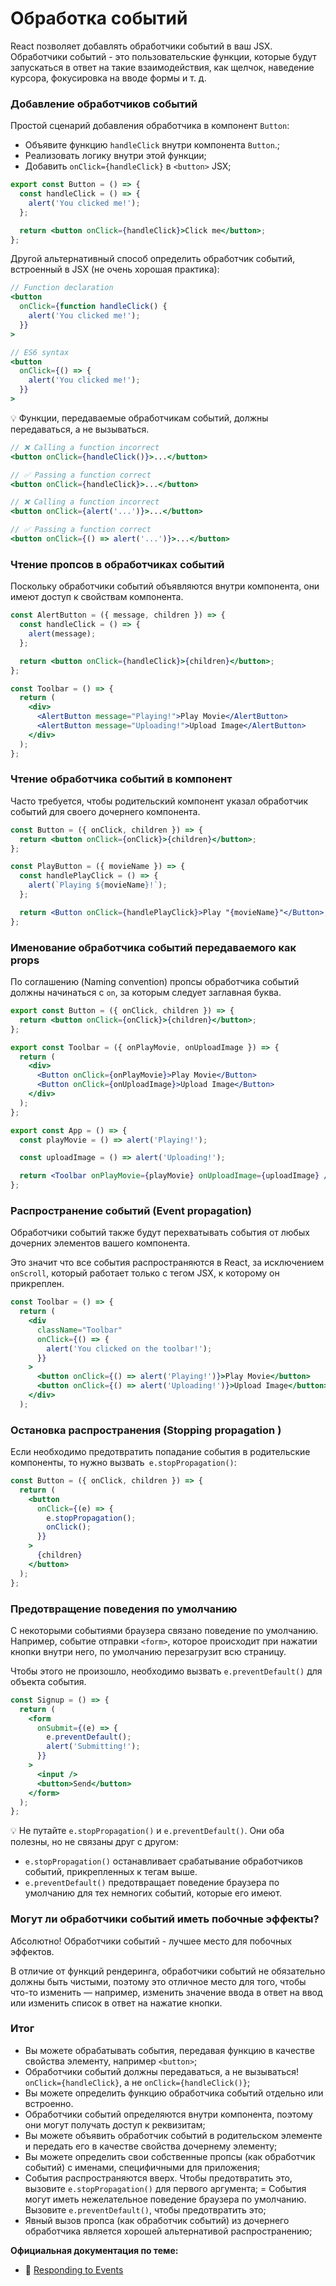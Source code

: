 # Обработка событий

React позволяет добавлять обработчики событий в ваш JSX. Обработчики событий - это пользовательские функции, которые будут запускаться в ответ на такие взаимодействия, как щелчок, наведение курсора, фокусировка на вводе формы и т. д.

### Добавление обработчиков событий

Простой сценарий добавления обработчика в компонент `Button`:

- Объявите функцию `handleClick` внутри компонента `Button`.;
- Реализовать логику внутри этой функции;
- Добавить `onClick={handleClick}` в `<button>` JSX;

```jsx
export const Button = () => {
  const handleClick = () => {
    alert('You clicked me!');
  };

  return <button onClick={handleClick}>Click me</button>;
};
```

Другой альтернативный способ определить обработчик событий, встроенный в JSX (не очень хорошая практика):

```jsx
// Function declaration
<button
  onClick={function handleClick() {
    alert('You clicked me!');
  }}
>
```

```jsx
// ES6 syntax
<button
  onClick={() => {
    alert('You clicked me!');
  }}
>
```

💡 Функции, передаваемые обработчикам событий, должны передаваться, а не вызываться.

```jsx
// ❌ Calling a function incorrect
<button onClick={handleClick()}>...</button>

// ✅ Passing a function correct
<button onClick={handleClick}>...</button>

// ❌ Calling a function incorrect
<button onClick={alert('...')}>...</button>

// ✅ Passing a function correct
<button onClick={() => alert('...')}>...</button>
```

### Чтение пропсов в обработчиках событий

Поскольку обработчики событий объявляются внутри компонента, они имеют доступ к свойствам компонента.

```jsx
const AlertButton = ({ message, children }) => {
  const handleClick = () => {
    alert(message);
  };

  return <button onClick={handleClick}>{children}</button>;
};

const Toolbar = () => {
  return (
    <div>
      <AlertButton message="Playing!">Play Movie</AlertButton>
      <AlertButton message="Uploading!">Upload Image</AlertButton>
    </div>
  );
};
```

### Чтение обработчика событий в компонент

Часто требуется, чтобы родительский компонент указал обработчик событий для своего дочернего компонента.

```jsx
const Button = ({ onClick, children }) => {
  return <button onClick={onClick}>{children}</button>;
};

const PlayButton = ({ movieName }) => {
  const handlePlayClick = () => {
    alert(`Playing ${movieName}!`);
  };

  return <Button onClick={handlePlayClick}>Play "{movieName}"</Button>;
};
```

### Именование обработчика событий передаваемого как props

По соглашению (Naming convention) пропсы обработчика событий должны начинаться с `on`, за которым следует заглавная буква.

```jsx
export const Button = ({ onClick, children }) => {
  return <button onClick={onClick}>{children}</button>;
};

export const Toolbar = ({ onPlayMovie, onUploadImage }) => {
  return (
    <div>
      <Button onClick={onPlayMovie}>Play Movie</Button>
      <Button onClick={onUploadImage}>Upload Image</Button>
    </div>
  );
};

export const App = () => {
  const playMovie = () => alert('Playing!');

  const uploadImage = () => alert('Uploading!');

  return <Toolbar onPlayMovie={playMovie} onUploadImage={uploadImage} />;
};
```

### Распространение событий (Event propagation)

Обработчики событий также будут перехватывать события от любых дочерних элементов вашего компонента.

Это значит что все события распространяются в React, за исключением `onScroll`, который работает только с тегом JSX, к которому он прикреплен.

```jsx
const Toolbar = () => {
  return (
    <div
      className="Toolbar"
      onClick={() => {
        alert('You clicked on the toolbar!');
      }}
    >
      <button onClick={() => alert('Playing!')}>Play Movie</button>
      <button onClick={() => alert('Uploading!')}>Upload Image</button>
    </div>
  );
```

### Остановка распространения (Stopping propagation )

Если необходимо предотвратить попадание события в родительские компоненты, то нужно вызвать` e.stopPropagation()`:

```jsx
const Button = ({ onClick, children }) => {
  return (
    <button
      onClick={(e) => {
        e.stopPropagation();
        onClick();
      }}
    >
      {children}
    </button>
  );
};
```

### Предотвращение поведения по умолчанию

С некоторыми событиями браузера связано поведение по умолчанию. Например, событие отправки `<form>`, которое происходит при нажатии кнопки внутри него, по умолчанию перезагрузит всю страницу.

Чтобы этого не произошло, необходимо вызвать `e.preventDefault()` для объекта события.

```jsx
const Signup = () => {
  return (
    <form
      onSubmit={(e) => {
        e.preventDefault();
        alert('Submitting!');
      }}
    >
      <input />
      <button>Send</button>
    </form>
  );
};
```

💡 Не путайте `e.stopPropagation()` и `e.preventDefault()`. Они оба полезны, но не связаны друг с другом:

- `e.stopPropagation()` останавливает срабатывание обработчиков событий, прикрепленных к тегам выше.
- `e.preventDefault()` предотвращает поведение браузера по умолчанию для тех немногих событий, которые его имеют.

### Могут ли обработчики событий иметь побочные эффекты?

Абсолютно! Обработчики событий - лучшее место для побочных эффектов.

В отличие от функций рендеринга, обработчики событий не обязательно должны быть чистыми, поэтому это отличное место для того, чтобы что-то изменить — например, изменить значение ввода в ответ на ввод или изменить список в ответ на нажатие кнопки.

### Итог

- Вы можете обрабатывать события, передавая функцию в качестве свойства элементу, например `<button>`;
- Обработчики событий должны передаваться, а не вызываться! `onClick={handleClick}`, а не `onClick={handleClick()}`;
- Вы можете определить функцию обработчика событий отдельно или встроенно.
- Обработчики событий определяются внутри компонента, поэтому они могут получать доступ к реквизитам;
- Вы можете объявить обработчик событий в родительском элементе и передать его в качестве свойства дочернему элементу;
- Вы можете определить свои собственные пропсы (как обработчик событий) с именами, специфичными для приложения;
- События распространяются вверх. Чтобы предотвратить это, вызовите `e.stopPropagation()` для первого аргумента;
  = События могут иметь нежелательное поведение браузера по умолчанию. Вызовите `e.preventDefault()`, чтобы предотвратить это;
- Явный вызов пропса (как обработчик событий) из дочернего обработчика является хорошей альтернативой распространению;

**Официальная документация по теме:**

- 🔗 [Responding to Events](https://react.dev/learn/responding-to-events)
